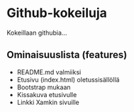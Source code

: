 # Github-kokeiluja
Kokeillaan githubia...

## Ominaisuuslista (features)

* README.md valmiiksi
* Etusivu (index.html) oletussisällöllä
* Bootstrap mukaan
* Kissakuva etusivulle
* Linkki Xamkin sivuille